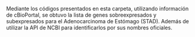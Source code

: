 Mediante los códigos presentados en esta carpeta, utilizando información de cBioPortal, se obtuvo la lista de genes sobreexpresados y subexpresados para el Adenocarcinoma de Estómago (STAD). Además de utilizar la API de NCBI para identificarlos por sus nombres oficiales.
